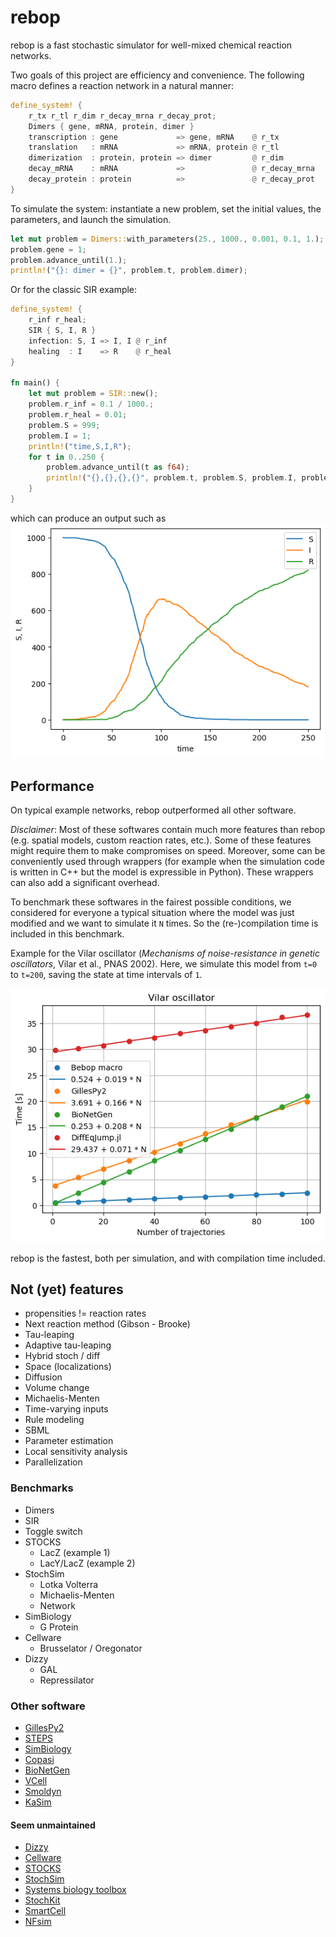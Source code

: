 # rebop

rebop is a fast stochastic simulator for well-mixed chemical reaction
networks.

Two goals of this project are efficiency and convenience.
The following macro defines a reaction network in a natural manner:

``` rust
define_system! {
    r_tx r_tl r_dim r_decay_mrna r_decay_prot;
    Dimers { gene, mRNA, protein, dimer }
    transcription : gene             => gene, mRNA    @ r_tx
    translation   : mRNA             => mRNA, protein @ r_tl
    dimerization  : protein, protein => dimer         @ r_dim
    decay_mRNA    : mRNA             =>               @ r_decay_mrna
    decay_protein : protein          =>               @ r_decay_prot
}
```

To simulate the system: instantiate a new problem, set the initial
values, the parameters, and launch the simulation.

``` rust
let mut problem = Dimers::with_parameters(25., 1000., 0.001, 0.1, 1.);
problem.gene = 1;
problem.advance_until(1.);
println!("{}: dimer = {}", problem.t, problem.dimer);
```

Or for the classic SIR example:

``` rust
define_system! {
    r_inf r_heal;
    SIR { S, I, R }
    infection: S, I => I, I @ r_inf
    healing  : I    => R    @ r_heal
}

fn main() {
    let mut problem = SIR::new();
    problem.r_inf = 0.1 / 1000.;
    problem.r_heal = 0.01;
    problem.S = 999;
    problem.I = 1;
    println!("time,S,I,R");
    for t in 0..250 {
        problem.advance_until(t as f64);
        println!("{},{},{},{}", problem.t, problem.S, problem.I, problem.R);
    }
}
```

which can produce an output such as
![SIR](https://github.com/Armavica/rebop/blob/master/sir.png)

## Performance

On typical example networks, rebop outperformed all other software.

*Disclaimer*: Most of these softwares contain much more features than
rebop (e.g. spatial models, custom reaction rates, etc.).  Some of these
features might require them to make compromises on speed.  Moreover,
some can be conveniently used through wrappers (for example when the
simulation code is written in C++ but the model is expressible in
Python).  These wrappers can also add a significant overhead.

To benchmark these softwares in the fairest possible conditions, we
considered for everyone a typical situation where the model was just
modified and we want to simulate it `N` times.  So the (re-)compilation
time is included in this benchmark.

Example for the Vilar oscillator (*Mechanisms of noise-resistance in
genetic oscillators*, Vilar et al., PNAS 2002).  Here, we simulate this
model from `t=0` to `t=200`, saving the state at time intervals of `1`.

![Vilar oscillator performance](https://github.com/Armavica/rebop/blob/master/benches/vilar/vilar.png)

rebop is the fastest, both per simulation, and with compilation time
included.

## Not (yet) features

* propensities != reaction rates
* Next reaction method (Gibson - Brooke)
* Tau-leaping
* Adaptive tau-leaping
* Hybrid stoch / diff
* Space (localizations)
* Diffusion
* Volume change
* Michaelis-Menten
* Time-varying inputs
* Rule modeling
* SBML
* Parameter estimation
* Local sensitivity analysis
* Parallelization

### Benchmarks

* Dimers
* SIR
* Toggle switch
* STOCKS
    * LacZ (example 1)
    * LacY/LacZ (example 2)
* StochSim
    * Lotka Volterra
    * Michaelis-Menten
    * Network
* SimBiology
    * G Protein
* Cellware
    * Brusselator / Oregonator
* Dizzy
    * GAL
    * Repressilator

### Other software

* [GillesPy2](https://github.com/StochSS/GillesPy2)
* [STEPS](https://github.com/CNS-OIST/STEPS)
* [SimBiology](https://fr.mathworks.com/help/simbio/)
* [Copasi](http://copasi.org/)
* [BioNetGen](http://bionetgen.org/)
* [VCell](http://vcell.org/)
* [Smoldyn](http://www.smoldyn.org/)
* [KaSim](https://kappalanguage.org/)

#### Seem unmaintained

* [Dizzy](http://magnet.systemsbiology.net/software/Dizzy/)
* [Cellware](http://www.bii.a-star.edu.sg/achievements/applications/cellware/)
* [STOCKS](https://doi.org/10.1093/bioinformatics/18.3.470)
* [StochSim](http://lenoverelab.org/perso/lenov/stochsim.html)
* [Systems biology toolbox](http://www.sbtoolbox.org/)
* [StochKit](https://github.com/StochSS/StochKit)
* [SmartCell](http://software.crg.es/smartcell/)
* [NFsim](http://michaelsneddon.net/nfsim/)

